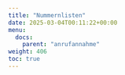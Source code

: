 ```yaml
---
title: "Nummernlisten"
date: 2025-03-04T00:11:22+00:00
menu:
  docs:
    parent: "anrufannahme"
weight: 406
toc: true
---
```

